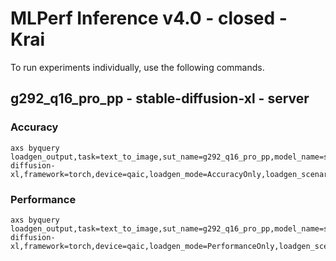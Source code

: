 
# MLPerf Inference v4.0 - closed - Krai

To run experiments individually, use the following commands.

## g292_q16_pro_pp - stable-diffusion-xl - server

### Accuracy  

```
axs byquery loadgen_output,task=text_to_image,sut_name=g292_q16_pro_pp,model_name=stable-diffusion-xl,framework=torch,device=qaic,loadgen_mode=AccuracyOnly,loadgen_scenario=Server,setting_fan-,fan_rpm-,vc_set-,timestamp
```

### Performance 

```
axs byquery loadgen_output,task=text_to_image,sut_name=g292_q16_pro_pp,model_name=stable-diffusion-xl,framework=torch,device=qaic,loadgen_mode=PerformanceOnly,loadgen_scenario=Server,setting_fan-,fan_rpm-,vc=17,loadgen_target_qps=0.95,loadgen_count_override_min=2000
```


